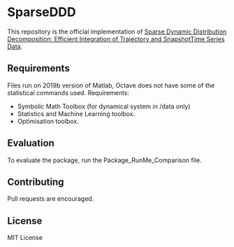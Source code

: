 # SparseDDD

This repository is the official implementation of [Sparse Dynamic Distribution Decomposition: Efficient Integration of Trajectory and SnapshotTime Series Data](https://arxiv.org/abs/2006.05138). 


## Requirements


Files run on 2019b version of Matlab, Octave does not have some of the statistical commands used. 
Requirements:
- Symbolic Math Toolbox (for dynamical system in /data only)
- Statistics and Machine Learning toolbox.
- Optimisation toolbox.


## Evaluation


To evaluate the package, run the Package_RunMe_Comparison file. 

## Contributing
Pull requests are encouraged. 

## License
MIT License

